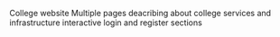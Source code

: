 College website
Multiple pages deacribing about college services and infrastructure
interactive login and register sections
